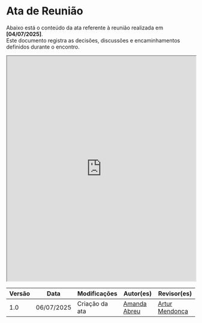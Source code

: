 # Ata de Reunião

Abaixo está o conteúdo da ata referente à reunião realizada em **[04/07/2025]**.  
Este documento registra as decisões, discussões e encaminhamentos definidos durante o encontro.

<iframe src="https://docs.google.com/document/d/1B6vCYK2Poj2fVXzq9eukcF08EJ9n51IHbgrdx2o2J2k/preview" width="100%" height="600px"></iframe>

| Versão | Data       | Modificações                                      | Autor(es)     | Revisor(es) |
|--------|------------|---------------------------------------------------|---------------|-------------|
| 1.0    | 06/07/2025 | Criação da ata  | [Amanda Abreu](https://github.com/Amandaaaaabreu) |  [Artur Mendonça](https://github.com/ArtyMend07) | 


